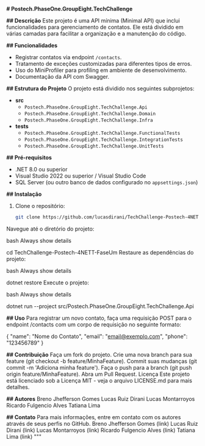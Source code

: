 **# Postech.PhaseOne.GroupEight.TechChallenge**

**## Descrição**
Este projeto é uma API mínima (Minimal API) que inclui funcionalidades para gerenciamento de contatos. Ele está dividido em várias camadas para facilitar a organização e a manutenção do código.

**## Funcionalidades**
- Registrar contatos via endpoint `/contacts`.
- Tratamento de exceções customizadas para diferentes tipos de erros.
- Uso do MiniProfiler para profiling em ambiente de desenvolvimento.
- Documentação da API com Swagger.

**## Estrutura do Projeto**
O projeto está dividido nos seguintes subprojetos:

- **src**
  - `Postech.PhaseOne.GroupEight.TechChallenge.Api`
  - `Postech.PhaseOne.GroupEight.TechChallenge.Domain`
  - `Postech.PhaseOne.GroupEight.TechChallenge.Infra`
- **tests**
  - `Postech.PhaseOne.GroupEight.TechChallenge.FunctionalTests`
  - `Postech.PhaseOne.GroupEight.TechChallenge.IntegrationTests`
  - `Postech.PhaseOne.GroupEight.TechChallenge.UnitTests`

**## Pré-requisitos**
- .NET 8.0 ou superior
- Visual Studio 2022 ou superior / Visual Studio Code
- SQL Server (ou outro banco de dados configurado no `appsettings.json`)

**## Instalação**
1. Clone o repositório:
   ```bash
   git clone https://github.com/lucasdirani/TechChallenge-Postech-4NETT-FaseUm.git
Navegue até o diretório do projeto:

bash
Always show details

cd TechChallenge-Postech-4NETT-FaseUm
Restaure as dependências do projeto:

bash
Always show details

dotnet restore
Execute o projeto:

bash
Always show details

dotnet run --project src/Postech.PhaseOne.GroupEight.TechChallenge.Api

**## Uso**
Para registrar um novo contato, faça uma requisição POST para o endpoint /contacts com um corpo de requisição no seguinte formato:

{
  "name": "Nome do Contato",
  "email": "email@exemplo.com",
  "phone": "123456789"
}

**## Contribuição**
Faça um fork do projeto.
Crie uma nova branch para sua feature (git checkout -b feature/MinhaFeature).
Commit suas mudanças (git commit -m 'Adiciona minha feature').
Faça o push para a branch (git push origin feature/MinhaFeature).
Abra um Pull Request.
Licença
Este projeto está licenciado sob a Licença MIT - veja o arquivo LICENSE.md para mais detalhes.

**## Autores**
Breno Jhefferson Gomes
Lucas Ruiz Dirani
Lucas Montarroyos
Ricardo Fulgencio Alves
Tatiana Lima

**## Contato**
Para mais informações, entre em contato com os autores através de seus perfis no GitHub.
Breno Jhefferson Gomes (link)
Lucas Ruiz Dirani (link)
Lucas Montarroyos (link)
Ricardo Fulgencio Alves (link)
Tatiana Lima (link)
 """
